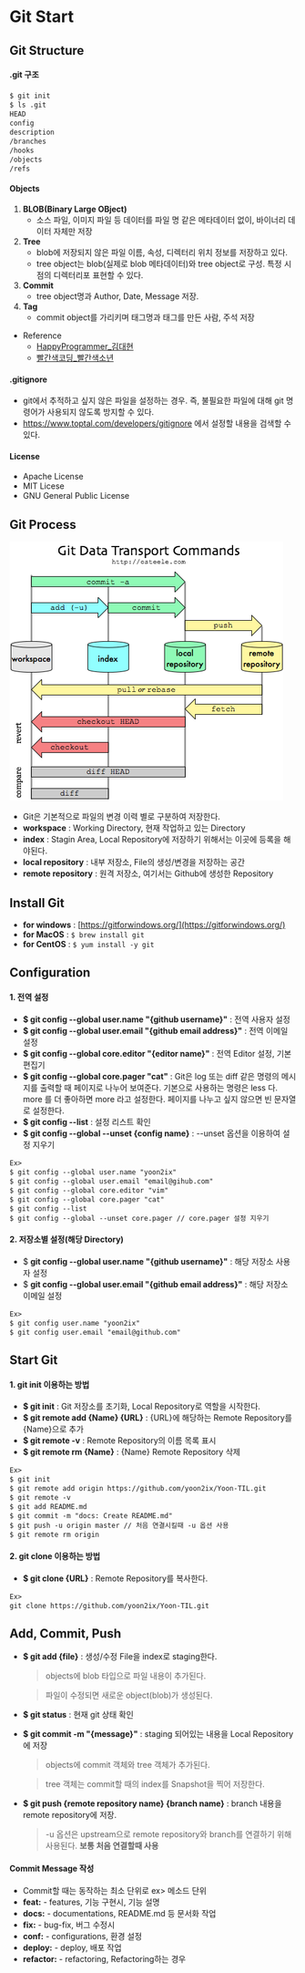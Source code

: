 # Git Start

## Git Structure
#### .git 구조
```shell script
$ git init
$ ls .git
HEAD
config
description
/branches
/hooks
/objects
/refs
```

#### Objects
1. __BLOB(Binary Large OBject)__
    * 소스 파일, 이미지 파일 등 데이터를 파일 명 같은 메타데이터 없이, 바이너리 데이터 자체만 저장
2. __Tree__
    * blob에 저장되지 않은 파일 이름, 속성, 디렉터리 위치 정보를 저장하고 있다.
    * tree object는 blob(실제로 blob 메타데이터)와 tree object로 구성. 특정 시점의 디렉터리포 표현할 수 있다.
3. __Commit__
    * tree object명과 Author, Date, Message 저장.
4. __Tag__
    * commit object를 가리키며 태그명과 태그를 만든 사람, 주석 저장

* Reference
    * [HappyProgrammer_김대현](https://medium.com/happyprogrammer-in-jeju/git-%EB%82%B4%EB%B6%80-%EA%B5%AC%EC%A1%B0%EB%A5%BC-%EC%95%8C%EC%95%84%EB%B3%B4%EC%9E%90-1-%EA%B8%B0%EB%B3%B8-%EC%98%A4%EB%B8%8C%EC%A0%9D%ED%8A%B8-81b34f85fe53)
    * [빨간색코딩_빨간색소년](https://sjh836.tistory.com/37)


#### .gitignore
* git에서 추적하고 싶지 않은 파일을 설정하는 경우. 즉, 불필요한 파일에 대해 git 명령어가 사용되지 않도록 방지할 수 있다.
* https://www.toptal.com/developers/gitignore 에서 설정할 내용을 검색할 수 있다.

#### License
* Apache License
* MIT Licese
* GNU General Public License 
    
## Git Process
![git-Data-Transper.png](img/gitDataTransport.png)
* Git은 기본적으로 파일의 변경 이력 별로 구분하여 저장한다.
* __workspace__ : Working Directory, 현재 작업하고 있는 Directory 
* __index__ : Stagin Area, Local Repository에 저장하기 위해서는 이곳에 등록을 해야된다.
* __local repository__ : 내부 저장소, File의 생성/변경을 저장하는 공간
* __remote repository__ : 원격 저장소, 여기서는 Github에 생성한 Repository

## Install Git
* __for windows__ : [https://gitforwindows.org/](https://gitforwindows.org/)
* __for MacOS__ : ``` $ brew install git ```
* __for CentOS__ : ```$ yum install -y git```


## Configuration
#### 1. 전역 설정 
 * __$ git config --global user.name "{github username}"__ : 전역 사용자 설정
 * __$ git config --global user.email "{github email address}"__ : 전역 이메일 설정
 * __$ git config --global core.editor "{editor name}"__ : 전역 Editor 설정, 기본 편집기
 * __$ git config --global core.pager "cat"__ : Git은 log 또는 diff 같은 명령의 메시지를 출력할 때 페이지로 나누어 보여준다. 기본으로 사용하는 명령은 less 다. more 를 더 좋아하면 more 라고 설정한다. 페이지를 나누고 싶지 않으면 빈 문자열로 설정한다.
 * __$ git config --list__ : 설정 리스트 확인
 * __$ git config --global --unset {config name}__ : --unset 옵션을 이용하여 설정 지우기
```shell script
Ex>
$ git config --global user.name "yoon2ix"
$ git config --global user.email "email@gihub.com"
$ git config --global core.editor "vim"
$ git config --global core.pager "cat"
$ git config --list
$ git config --global --unset core.pager // core.pager 설정 지우기
 ```

#### 2. 저장소별 설정(해당 Directory)
* $ __git config --global user.name "{github username}"__ : 해당 저장소 사용자 설정
* $ __git config --global user.email "{github email address}"__ : 해당 저장소 이메일 설정
```shell script
Ex>
$ git config user.name "yoon2ix"
$ git config user.email "email@github.com"
```

## Start Git
#### 1. git init 이용하는 방법
* __$ git init__ : Git 저장소를 초기화, Local Repository로 역할을 시작한다.
* __$ git remote add {Name} {URL}__ : {URL}에 해당하는 Remote Repository를 {Name}으로 추가
* __$ git remote -v__ : Remote Repository의 이름 목록 표시
* __$ git remote rm {Name}__ : {Name} Remote Repository 삭제
```shell script
Ex>
$ git init
$ git remote add origin https://github.com/yoon2ix/Yoon-TIL.git
$ git remote -v
$ git add README.md
$ git commit -m "docs: Create README.md"
$ git push -u origin master // 처음 연결시킬때 -u 옵션 사용
$ git remote rm origin
```
#### 2. git clone 이용하는 방법
* __$ git clone {URL}__ : Remote Repository를 복사한다.
```shell script
Ex>
git clone https://github.com/yoon2ix/Yoon-TIL.git
```

## Add, Commit, Push
* __$ git add {file}__ : 생성/수정 File을 index로 staging한다.
    > objects에 blob 타입으로 파일 내용이 추가된다.
    
    > 파일이 수정되면 새로운 object(blob)가 생성된다. 
* __$ git status__ : 현재 git 상태 확인
* __$ git commit -m "{message}"__ : staging 되어있는 내용을 Local Repository에 저장 
    > objects에 commit 객체와 tree 객체가 추가된다.
    
    > tree 객체는 commit할 때의 index를 Snapshot을 찍어 저장한다.
* __$ git push {remote repository name} {branch name}__ : branch 내용을 remote repository에 저장.
    > -u 옵션은 upstream으로 remote repository와 branch를 연결하기 위해 사용된다. __보통 처음 연결할때 사용__

#### Commit Message 작성
* Commit할 때는 동작하는 최소 단위로 ex> 메소드 단위
* __feat:__ - features, 기능 구현시, 기능 설명
* __docs:__ - documentations, README.md 등 문서화 작업
* __fix:__ - bug-fix, 버그 수정시
* __conf:__ - configurations, 환경 설정
* __deploy:__ - deploy, 배포 작업
* __refactor:__ - refactoring, Refactoring하는 경우